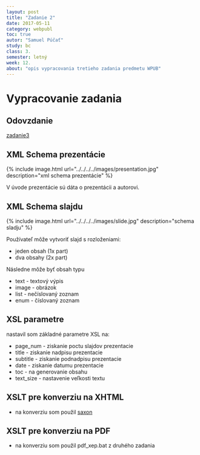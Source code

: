 ```yaml
---
layout: post
title: "Zadanie 2"
date: 2017-05-11
category: webpubl
toc: true
autor: "Samuel Púčať"
study: bc
class: 3.
semester: letný
week: 12.
about: "opis vypracovania tretieho zadania predmetu WPUB"
---
```

# Vypracovanie zadania
## Odovzdanie
[zadanie3](../../../Z3-xpucat.zip)

## XML Schema prezentácie

{% include image.html url="../../../../images/presentation.jpg" description="xml schema prezentácie" %}

V úvode prezentácie sú dáta o prezentácii a autorovi.

## XML Schema slajdu

{% include image.html url="../../../../images/slide.jpg" description="schema sladju" %}

Používateľ môže vytvoriť slajd s rozloženiami:
* jeden obsah (1x part)
* dva obsahy (2x part)

Následne môže byť obsah typu
* text - textový výpis
* image - obrázok
* list - nečíslovaný zoznam
* enum - číslovaný zoznam

## XSL parametre

nastavil som základné parametre XSL na:
* page_num - ziskanie poctu slajdov prezentacie
* title - ziskanie nadpisu prezentacie
* subtitle - ziskanie podnadpisu prezentacie
* date - ziskanie datumu prezentacie
* toc - na generovanie obsahu
* text_size - nastavenie veľkosti textu

## XSLT pre konverziu na XHTML

* na konverziu som použil [saxon](https://sourceforge.net/projects/saxon/files/latest/download?source=files)

## XSLT pre konverziu na PDF

* na konverziu som použil pdf_xep.bat z druhého zadania